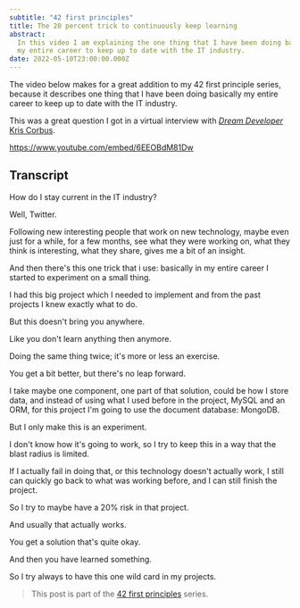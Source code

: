 ```yaml
---
subtitle: "42 first principles"
title: The 20 percent trick to continuously keep learning
abstract:
  In this video I am explaining the one thing that I have been doing basically
  my entire career to keep up to date with the IT industry.
date: 2022-05-10T23:00:00.000Z
---
```


The video below makes for a great addition to my 42 first principle series,
because it describes one thing that I have been doing basically my entire career
to keep up to date with the IT industry.

This was a great question I got in a virtual interview with
[_Dream Developer_ Kris Corbus](https://kccoaching.eu/).

<https://www.youtube.com/embed/6EEOBdM81Dw>

## Transcript

How do I stay current in the IT industry?

Well, Twitter.

Following new interesting people that work on new technology, maybe even just
for a while, for a few months, see what they were working on, what they think is
interesting, what they share, gives me a bit of an insight.

And then there's this one trick that i use: basically in my entire career I
started to experiment on a small thing.

I had this big project which I needed to implement and from the past projects I
knew exactly what to do.

But this doesn't bring you anywhere.

Like you don't learn anything then anymore.

Doing the same thing twice; it's more or less an exercise.

You get a bit better, but there's no leap forward.

I take maybe one component, one part of that solution, could be how I store
data, and instead of using what I used before in the project, MySQL and an ORM,
for this project I'm going to use the document database: MongoDB.

But I only make this is an experiment.

I don't know how it's going to work, so I try to keep this in a way that the
blast radius is limited.

If I actually fail in doing that, or this technology doesn't actually work, I
still can quickly go back to what was working before, and I can still finish the
project.

So I try to maybe have a 20% risk in that project.

And usually that actually works.

You get a solution that's quite okay.

And then you have learned something.

So I try always to have this one wild card in my projects.

> This post is part of the [42 first principles](/42-first-principles) series.
